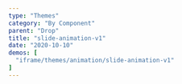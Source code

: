 ```yaml
---
type: "Themes"
category: "By Component"
parent: "Drop"
title: "slide-animation-v1"
date: "2020-10-10"
demos: [
  "iframe/themes/animation/slide-animation-v1"
]
---
```

